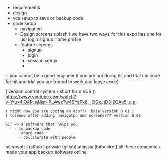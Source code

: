 - requirements 
- design
- vcs setup to save or backup code
- code setup
   - navigation 
   - Design screens
      splash ( we have two ways for this expo has one for us)
      login
      signup
      home
      profile
   - feature screens
      - signup
      - login
      - session setup 
      - 


💡 you cannot be a good engineer if you are not doing  hit and trial
    ( in code for hit and trial you are bound to work and loose code)

 ( version control system ( short form VCS ))
https://www.youtube.com/watch?v=Ytux4IOAR_s&list=PLAwxTw4SYaPk8_-6IGxJtD3i2QAu5_s_p
   
    ( right now you are coding an app???  base version 0.01 )
    ( tormowo after adding navigatpn and screens??? version 0.02

    GIT => a software that helps you
        - to backup code
          -share code
          - collaborate with people


  microsoft ( github )
  private (gitlab)
  atlassia (bitbucket)
all these comapnies made your app backup software online

